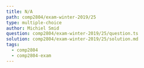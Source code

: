 ```yaml
---
title: N/A
path: comp2804/exam-winter-2019/25
type: multiple-choice
author: Michiel Smid
question: comp2804/exam-winter-2019/25/question.ts
solution: comp2804/exam-winter-2019/25/solution.md
tags:
  - comp2804
  - comp2804-exam
---
```

